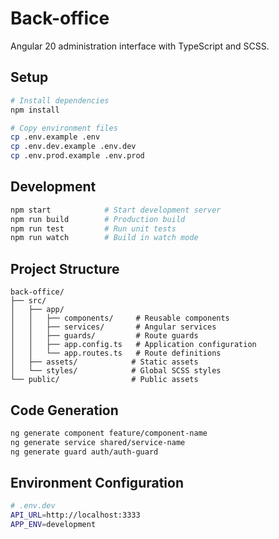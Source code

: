# Back-office

Angular 20 administration interface with TypeScript and SCSS.

## Setup

```bash
# Install dependencies
npm install

# Copy environment files
cp .env.example .env
cp .env.dev.example .env.dev
cp .env.prod.example .env.prod
```

## Development

```bash
npm start            # Start development server
npm run build        # Production build
npm run test         # Run unit tests
npm run watch        # Build in watch mode
```

## Project Structure

```
back-office/
├── src/
│   ├── app/
│   │   ├── components/     # Reusable components
│   │   ├── services/       # Angular services
│   │   ├── guards/         # Route guards
│   │   ├── app.config.ts   # Application configuration
│   │   └── app.routes.ts   # Route definitions
│   ├── assets/            # Static assets
│   └── styles/            # Global SCSS styles
└── public/                # Public assets
```

## Code Generation

```bash
ng generate component feature/component-name
ng generate service shared/service-name
ng generate guard auth/auth-guard
```

## Environment Configuration

```bash
# .env.dev
API_URL=http://localhost:3333
APP_ENV=development
```